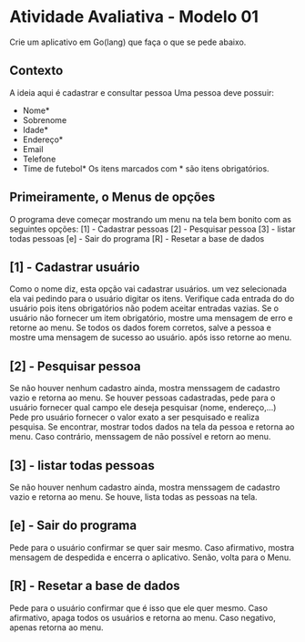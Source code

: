 # Atividade Avaliativa - Modelo 01

Crie um aplicativo em Go(lang) que faça o que se pede abaixo.

## Contexto
A ideia aqui é cadastrar e consultar pessoa
Uma pessoa deve possuir:
- Nome*
- Sobrenome
- Idade* 
- Endereço* 
- Email 
- Telefone 
- Time de futebol*
Os itens marcados com * são itens obrigatórios.

## Primeiramente, o Menus de opções
O programa deve começar mostrando um menu na tela bem bonito com as
seguintes opções:
[1] - Cadastrar pessoas
[2] - Pesquisar pessoa
[3] - listar todas pessoas
[e] - Sair do programa
[R] - Resetar a base de dados

## [1] - Cadastrar usuário
Como o nome diz, esta opção vai cadastrar usuários.
um vez selecionada ela vai pedindo para o usuário digitar os itens.
Verifique cada entrada do do usuário pois itens obrigatórios não podem aceitar entradas vazias.
Se o usuário não fornecer um item obrigatório, mostre uma mensagem de erro e retorne ao menu.
Se todos os dados forem corretos, salve a pessoa e mostre uma mensagem de sucesso ao usuário.
após isso retorne ao menu.

## [2] - Pesquisar pessoa
Se não houver nenhum cadastro ainda, mostra menssagem de cadastro vazio e retorna ao menu.
Se houver pessoas cadastradas, pede para o usuário fornecer qual campo ele deseja pesquisar (nome, endereço,...)
Pede pro usuário fornecer o valor exato a ser pesquisado e realiza pesquisa.
Se encontrar, mostrar todos dados na tela da pessoa e retorna ao menu.
Caso contrário, menssagem de não possível e retorn ao menu.
## [3] - listar todas pessoas
Se não houver nenhum cadastro ainda, mostra menssagem de cadastro vazio e retorna ao menu.
Se houve, lista todas as pessoas na tela.

## [e] - Sair do programa
Pede para o usuário confirmar se quer sair mesmo.
Caso afirmativo, mostra mensagem de despedida e encerra o aplicativo.
Senão, volta para o Menu.

## [R] - Resetar a base de dados
Pede para o usuário confirmar que é isso que ele quer mesmo.
Caso afirmativo, apaga todos os usuários e retorna ao menu.
Caso negativo, apenas retorna ao menu.